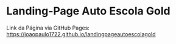 # Landing-Page Auto Escola Gold

Link da Página via GitHub Pages:
https://joaopaulo1722.github.io/landingpageautoescolagold

